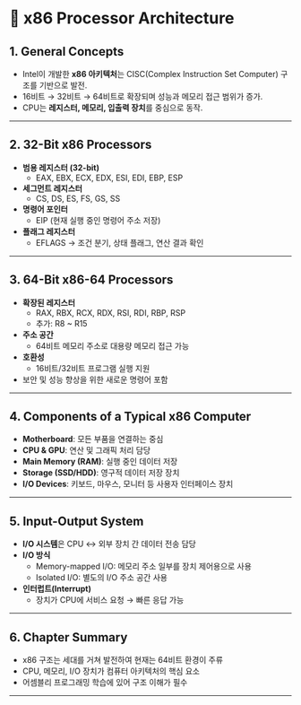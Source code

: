 # 📘 x86 Processor Architecture

## 1. General Concepts
- Intel이 개발한 **x86 아키텍처**는 CISC(Complex Instruction Set Computer) 구조를 기반으로 발전.
- 16비트 → 32비트 → 64비트로 확장되며 성능과 메모리 접근 범위가 증가.
- CPU는 **레지스터, 메모리, 입출력 장치**를 중심으로 동작.

---

## 2. 32-Bit x86 Processors
- **범용 레지스터 (32-bit)**
  - EAX, EBX, ECX, EDX, ESI, EDI, EBP, ESP
- **세그먼트 레지스터**
  - CS, DS, ES, FS, GS, SS
- **명령어 포인터**
  - EIP (현재 실행 중인 명령어 주소 저장)
- **플래그 레지스터**
  - EFLAGS → 조건 분기, 상태 플래그, 연산 결과 확인

---

## 3. 64-Bit x86-64 Processors
- **확장된 레지스터**
  - RAX, RBX, RCX, RDX, RSI, RDI, RBP, RSP  
  - 추가: R8 ~ R15
- **주소 공간**
  - 64비트 메모리 주소로 대용량 메모리 접근 가능
- **호환성**
  - 16비트/32비트 프로그램 실행 지원
- 보안 및 성능 향상을 위한 새로운 명령어 포함

---

## 4. Components of a Typical x86 Computer
- **Motherboard**: 모든 부품을 연결하는 중심
- **CPU & GPU**: 연산 및 그래픽 처리 담당
- **Main Memory (RAM)**: 실행 중인 데이터 저장
- **Storage (SSD/HDD)**: 영구적 데이터 저장 장치
- **I/O Devices**: 키보드, 마우스, 모니터 등 사용자 인터페이스 장치

---

## 5. Input-Output System
- **I/O 시스템**은 CPU ↔ 외부 장치 간 데이터 전송 담당
- **I/O 방식**
  - Memory-mapped I/O: 메모리 주소 일부를 장치 제어용으로 사용
  - Isolated I/O: 별도의 I/O 주소 공간 사용
- **인터럽트(Interrupt)**
  - 장치가 CPU에 서비스 요청 → 빠른 응답 가능

---

## 6. Chapter Summary
- x86 구조는 세대를 거쳐 발전하여 현재는 64비트 환경이 주류
- CPU, 메모리, I/O 장치가 컴퓨터 아키텍처의 핵심 요소
- 어셈블리 프로그래밍 학습에 있어 구조 이해가 필수

---



